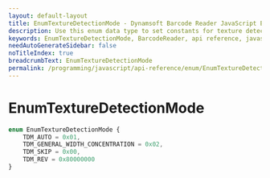 ```yaml
---
layout: default-layout
title: EnumTextureDetectionMode - Dynamsoft Barcode Reader JavaScript Edition API
description: Use this enum data type to set constants for texture detection mode of barcodes  when using Dynamsoft Barcode Reader JavaScript Edition in your project.
keywords: EnumTextureDetectionMode, BarcodeReader, api reference, javascript, js
needAutoGenerateSidebar: false
noTitleIndex: true
breadcrumbText: EnumTextureDetectionMode
permalink: /programming/javascript/api-reference/enum/EnumTextureDetectionMode.html
---
```



# EnumTextureDetectionMode

```ts
enum EnumTextureDetectionMode { 
    TDM_AUTO = 0x01, 
    TDM_GENERAL_WIDTH_CONCENTRATION = 0x02, 
    TDM_SKIP = 0x00,
    TDM_REV = 0x80000000
}
```
